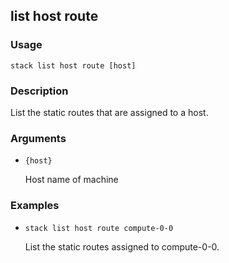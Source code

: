 ## list host route

### Usage

`stack list host route [host]`

### Description

List the static routes that are assigned to a host.

### Arguments

* `{host}`

   Host name of machine


### Examples

* `stack list host route compute-0-0`

   List the static routes assigned to compute-0-0.



